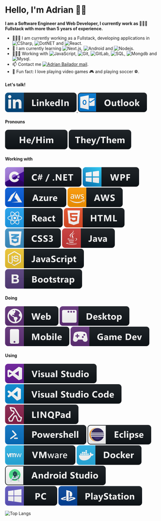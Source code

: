 # Hello, I'm Adrian 👋🏽

**I am a Software Engineer and Web Developer, I currently work as 👨🏽‍💻 Fullstack with more than 5 years of experience.**

- 👨🏽‍🏫 I am currently working as a Fullstack, developing applications in ![CSharp](https://img.shields.io/badge/-CSharp-black?style=flat&logo=c#), ![DotNET](https://img.shields.io/badge/-.NET-black?style=flat&logo=.net) and ![React](https://img.shields.io/badge/-React-black?style=flat&logo=react).
- 🌱 I am currently learning ![Next.js](https://img.shields.io/badge/-Next.js-black?style=flat&logo=next.js), ![Android](https://img.shields.io/badge/-Android-black?style=flat&logo=android) and ![Nodejs](https://img.shields.io/badge/-Nodejs-black?style=flat&logo=Node.js).
- 👨🏽‍💻 Working with ![JavaScript](https://img.shields.io/badge/-JavaScript-black?style=flat&logo=javascript), ![Git](https://img.shields.io/badge/-Git-black?style=flat&logo=git), ![GitLab](https://img.shields.io/badge/-GitLab-black?style=flat&logo=gitlab), ![SQL](https://img.shields.io/badge/-SQL-black?style=flat&logo=microsoft-sql-server), ![Mongdb](https://img.shields.io/badge/-Mongodb-black?style=flat&logo=mongodb) and ![Mysql](https://img.shields.io/badge/-Mysql-black?style=flat&logo=mysql).
- 📫 Contact me <a href="mailto:adrianbailador@hotmail.com" alt="Adrian Bailador mail">
  <img src="https://img.shields.io/badge/adrianbailador@hotmail.com-black?logo=microsoft-outlook&logoColor=0078D4" title="Go To mail" alt="Adrian Bailador mail"/></a>.
- 🧱 Fun fact: I love playing video games 🎮 and playing soccer ⚽.

#### Let's talk!

   <p>
        <a href="https://www.linkedin.com/in/adrianbailadorpanero/" target="_blank">
            <img src="https://github.com/MikeCodesDotNET/ColoredBadges/blob/master/svg/social/linkedin.svg" />
        </a>      
        <a href="mailto:adrianbailador@hotmail.com" target="_blank">
           <img src="https://github.com/MikeCodesDotNET/ColoredBadges/blob/master/svg/social/outlook.svg" />
       </a>
   </p>
   
   #### Pronouns

   <p>
      <img src="https://github.com/MikeCodesDotNET/ColoredBadges/blob/master/svg/pronouns/hehim.svg" />
      <img src="https://github.com/MikeCodesDotNET/ColoredBadges/blob/master/svg/pronouns/theythem.svg" />
   </p>
   

#### Working with

   <p>
      <img src="https://github.com/MikeCodesDotNET/ColoredBadges/raw/master/svg/dev/languages/csharp_dotnet.svg" />   
      <img src="https://github.com/MikeCodesDotNET/ColoredBadges/blob/master/svg/dev/frameworks/wpf.svg" />
      <img src="https://github.com/MikeCodesDotNET/ColoredBadges/blob/master/svg/dev/services/azure.svg" />
      <img src="https://github.com/MikeCodesDotNET/ColoredBadges/blob/master/svg/dev/services/aws.svg" />
      <img src="https://github.com/MikeCodesDotNET/ColoredBadges/blob/master/svg/dev/frameworks/react.svg" />
      <img src="https://github.com/MikeCodesDotNET/ColoredBadges/blob/master/svg/dev/languages/html.svg" />
      <img src="https://github.com/MikeCodesDotNET/ColoredBadges/blob/master/svg/dev/languages/css3.svg" />
      <img src="https://github.com/MikeCodesDotNET/ColoredBadges/blob/master/svg/dev/languages/java.svg" />
      <img src="https://github.com/MikeCodesDotNET/ColoredBadges/blob/master/svg/dev/languages/js.svg" /> 
<img src="https://github.com/MikeCodesDotNET/ColoredBadges/blob/master/svg/dev/frameworks/bootstrap.svg" />    
   </p>
   
#### Doing

   <p>
      <img src="https://github.com/MikeCodesDotNET/ColoredBadges/blob/master/svg/dev/misc/web.svg" />
      <img src="https://github.com/MikeCodesDotNET/ColoredBadges/blob/master/svg/dev/misc/desktop.svg" />
      <img src="https://github.com/MikeCodesDotNET/ColoredBadges/blob/master/svg/dev/misc/mobile.svg" />
      <img src="https://github.com/MikeCodesDotNET/ColoredBadges/blob/master/svg/dev/misc/gamedev.svg" />
   </p>

#### Using

   <p>
      <img src="https://github.com/MikeCodesDotNET/ColoredBadges/blob/master/svg/dev/tools/visualstudio.svg" />
      <img src="https://github.com/MikeCodesDotNET/ColoredBadges/blob/master/svg/dev/tools/visualstudio_code.svg" />
      <img src="https://github.com/MikeCodesDotNET/ColoredBadges/blob/master/svg/dev/tools/linqpad.svg" />
      <img src="https://github.com/MikeCodesDotNET/ColoredBadges/blob/master/svg/dev/tools/powershell.svg" />
	<img src="https://github.com/MikeCodesDotNET/ColoredBadges/blob/master/svg/dev/tools/eclipse.svg" />
	<img src="https://github.com/MikeCodesDotNET/ColoredBadges/blob/master/svg/dev/tools/vmware.svg" />
	<img src="https://github.com/MikeCodesDotNET/ColoredBadges/blob/master/svg/dev/tools/docker.svg" />
	<img src="https://github.com/MikeCodesDotNET/ColoredBadges/blob/master/svg/dev/tools/android_studio_colour.svg" />
      <img src="https://github.com/MikeCodesDotNET/ColoredBadges/blob/master/svg/devices/pc.svg" />
      <img src="https://github.com/MikeCodesDotNET/ColoredBadges/blob/master/svg/devices/playstation.svg" />
   </p>

![Top Langs](https://github-readme-stats.vercel.app/api/top-langs/?username=AdrianBailador&layout=compact&hide=jupyter%20notebook,scilab,java&theme=chartreuse-dark&langs_count=10)

